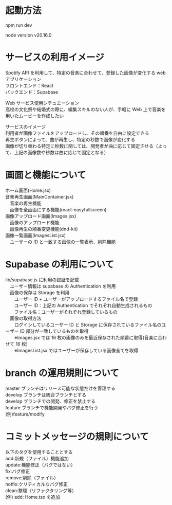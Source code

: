 # 起動方法

npm run dev

node version
v20.16.0

# サービスの利用イメージ

Spotify API を利用して、特定の音楽に合わせて、登録した画像が変化する web アプリケーション  
フロントエンド：React  
バックエンド：Supabase

Web サービス使用シチュエーション  
高校の文化祭や結婚式の際に、編集スキルのない人が、手軽に Web 上で音楽を用いたムービーを作成したい

サービスのイメージ  
利用者が画像ファイルをアップロードし、その順番を自由に設定できる  
再生ボタンによって、曲が再生し、特定の秒数で画像が変化する  
画像が切り替わる特定に秒数に関しては、開発者が曲に応じて固定させる（よって、上記の画像数や秒数は曲に応じて固定となる）

# 画面と機能について

ホーム画面(Home.jsx)  
音楽再生画面(MainContainer.jsx)  
　音楽の再生機能  
　画像を全画面にする機能(react-easyfullscreen)  
画像アップロード画面(Images.jsx)  
　画像のアップロード機能  
　画像再生の順番変更機能(dnd-kit)  
画像一覧画面(ImagesList.jsx)  
　ユーザーの ID と一致する画像の一覧表示、削除機能

# Supabase の利用について

lib/supabase.js に利用の認証を記載  
　ユーザー情報は supabase の Authentication を利用  
　画像の保存は Storage を利用  
　　ユーザー ID + ユーザーがアップロードするファイル名で登録  
　　ユーザー ID：上記の Authentication でそれぞれ自動生成されるもの  
　　ファイル名：ユーザーがそれぞれ登録しているもの  
　画像の取得方法  
　　ログインしているユーザー ID と Storage に保存されているファイル名のユーザー ID 部分が一致しているものを取得  
　　※Images.jsx では 16 枚の画像のみを最近保存された順番に取得(音楽に合わせて 16 枚)  
　　※ImagesList.jsx ではユーザーが保存している画像全てを取得

# branch の運用規則について

master ブランチはリリース可能な状態だけを管理する  
develop ブランチは統合ブランチとする  
develop ブランチでの開発、修正を禁止する  
feature ブランチで機能開発やバグ修正を行う  
(例)feature/modify

# コミットメッセージの規則について

以下のタグを使用することとする  
add:新規（ファイル）機能追加  
update:機能修正（バグではない）  
fix:バグ修正  
remove:削除（ファイル）  
hotfix:クリティカルなバグ修正  
clean:整理（リファクタリング等）  
(例) add: Home.tsx を追加
